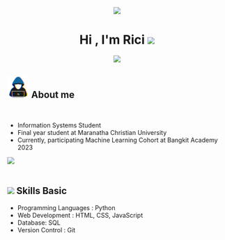 <div id="header" align="center">
  <img src="https://media1.giphy.com/media/Y4ak9Ki2GZCbJxAnJD" width="100">
</div>
<h1 align="center"><b>Hi , I'm Rici </b><img src="https://media.giphy.com/media/hvRJCLFzcasrR4ia7z/giphy.gif" width="35"></h1>

<p align="center">
  <a href="https://github.com/DenverCoder1/readme-typing-svg"><img src="https://readme-typing-svg.herokuapp.com?font=Time+New+Roman&color=cyan&size=25&center=true&vCenter=true&width=600&height=100&lines=Information+System+Student"></a>
</p>



	
## <picture><img src = "https://github.com/0xAbdulKhalid/0xAbdulKhalid/raw/main/assets/mdImages/about_me.gif" width = 50px></picture> **About me**

<br>

- Information Systems Student
- Final year student at Maranatha Christian University
- Currently, participating Machine Learning Cohort at Bangkit Academy 2023

<img src="https://user-images.githubusercontent.com/73097560/115834477-dbab4500-a447-11eb-908a-139a6edaec5c.gif"><br><br>

## <img src="https://media2.giphy.com/media/QssGEmpkyEOhBCb7e1/giphy.gif?cid=ecf05e47a0n3gi1bfqntqmob8g9aid1oyj2wr3ds3mg700bl&rid=giphy.gif" width ="25"><b> Skills Basic</b>

- Programming Languages : Python
- Web Development : HTML, CSS, JavaScript
- Database: SQL
- Version Control : Git
